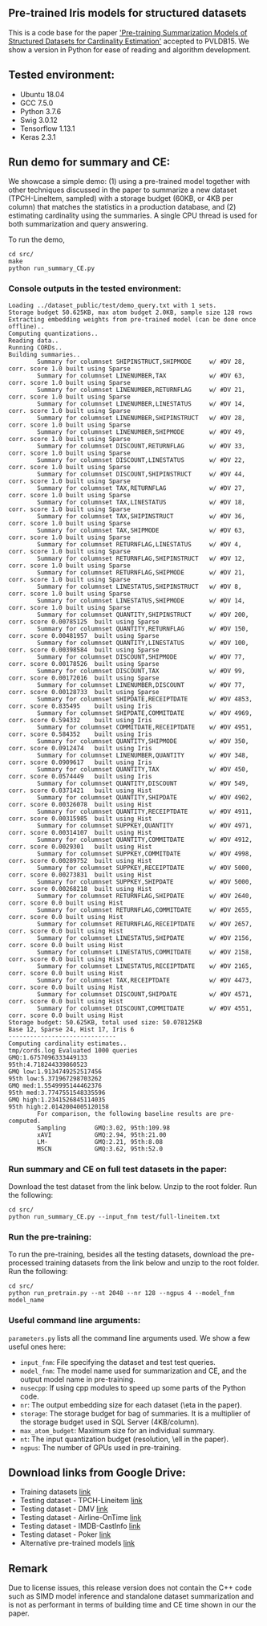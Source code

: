 ## Pre-trained Iris models for structured datasets
This is a code base for the paper ['Pre-training Summarization Models of Structured Datasets for Cardinality Estimation'](http://yao.lu/iris.pdf) accepted to PVLDB15.  We show a version in Python for ease of reading and algorithm development.

## Tested environment: 
- Ubuntu 18.04
- GCC 7.5.0
- Python 3.7.6
- Swig 3.0.12
- Tensorflow 1.13.1
- Keras 2.3.1

## Run demo for summary and CE: 
We showcase a simple demo: (1) using a pre-trained model together with other techniques discussed in the paper to summarize a new dataset (TPCH-LineItem, sampled) with a storage budget (60KB, or 4KB per column) that matches the statistics in a production database, and (2) estimating cardinality using the summaries. A single CPU thread is used for both summarization and query answering.

To run the demo, 
```
cd src/
make
python run_summary_CE.py
```

### Console outputs in the tested environment:
```
Loading ../dataset_public/test/demo_query.txt with 1 sets.
Storage budget 50.625KB, max atom budget 2.0KB, sample size 128 rows
Extracting embedding weights from pre-trained model (can be done once offline)..
Computing quantizations..
Reading data..
Running CORDs..
Building summaries..
        Summary for columnset SHIPINSTRUCT,SHIPMODE     w/ #DV 28,      corr. score 1.0 built using Sparse
        Summary for columnset LINENUMBER,TAX            w/ #DV 63,      corr. score 1.0 built using Sparse
        Summary for columnset LINENUMBER,RETURNFLAG     w/ #DV 21,      corr. score 1.0 built using Sparse
        Summary for columnset LINENUMBER,LINESTATUS     w/ #DV 14,      corr. score 1.0 built using Sparse
        Summary for columnset LINENUMBER,SHIPINSTRUCT   w/ #DV 28,      corr. score 1.0 built using Sparse
        Summary for columnset LINENUMBER,SHIPMODE       w/ #DV 49,      corr. score 1.0 built using Sparse
        Summary for columnset DISCOUNT,RETURNFLAG       w/ #DV 33,      corr. score 1.0 built using Sparse
        Summary for columnset DISCOUNT,LINESTATUS       w/ #DV 22,      corr. score 1.0 built using Sparse
        Summary for columnset DISCOUNT,SHIPINSTRUCT     w/ #DV 44,      corr. score 1.0 built using Sparse
        Summary for columnset TAX,RETURNFLAG            w/ #DV 27,      corr. score 1.0 built using Sparse
        Summary for columnset TAX,LINESTATUS            w/ #DV 18,      corr. score 1.0 built using Sparse
        Summary for columnset TAX,SHIPINSTRUCT          w/ #DV 36,      corr. score 1.0 built using Sparse
        Summary for columnset TAX,SHIPMODE              w/ #DV 63,      corr. score 1.0 built using Sparse
        Summary for columnset RETURNFLAG,LINESTATUS     w/ #DV 4,       corr. score 1.0 built using Sparse
        Summary for columnset RETURNFLAG,SHIPINSTRUCT   w/ #DV 12,      corr. score 1.0 built using Sparse
        Summary for columnset RETURNFLAG,SHIPMODE       w/ #DV 21,      corr. score 1.0 built using Sparse
        Summary for columnset LINESTATUS,SHIPINSTRUCT   w/ #DV 8,       corr. score 1.0 built using Sparse
        Summary for columnset LINESTATUS,SHIPMODE       w/ #DV 14,      corr. score 1.0 built using Sparse
        Summary for columnset QUANTITY,SHIPINSTRUCT     w/ #DV 200,     corr. score 0.00785125  built using Sparse
        Summary for columnset QUANTITY,RETURNFLAG       w/ #DV 150,     corr. score 0.00481957  built using Sparse
        Summary for columnset QUANTITY,LINESTATUS       w/ #DV 100,     corr. score 0.00398584  built using Sparse
        Summary for columnset DISCOUNT,SHIPMODE         w/ #DV 77,      corr. score 0.00178526  built using Sparse
        Summary for columnset DISCOUNT,TAX              w/ #DV 99,      corr. score 0.00172016  built using Sparse
        Summary for columnset LINENUMBER,DISCOUNT       w/ #DV 77,      corr. score 0.00128733  built using Sparse
        Summary for columnset SHIPDATE,RECEIPTDATE      w/ #DV 4853,    corr. score 0.835495    built using Iris
        Summary for columnset SHIPDATE,COMMITDATE       w/ #DV 4969,    corr. score 0.594332    built using Iris
        Summary for columnset COMMITDATE,RECEIPTDATE    w/ #DV 4951,    corr. score 0.584352    built using Iris
        Summary for columnset QUANTITY,SHIPMODE         w/ #DV 350,     corr. score 0.0912474   built using Iris
        Summary for columnset LINENUMBER,QUANTITY       w/ #DV 348,     corr. score 0.0909617   built using Iris
        Summary for columnset QUANTITY,TAX              w/ #DV 450,     corr. score 0.0574449   built using Iris
        Summary for columnset QUANTITY,DISCOUNT         w/ #DV 549,     corr. score 0.0371421   built using Hist
        Summary for columnset QUANTITY,SHIPDATE         w/ #DV 4902,    corr. score 0.00326078  built using Hist
        Summary for columnset QUANTITY,RECEIPTDATE      w/ #DV 4911,    corr. score 0.00315985  built using Hist
        Summary for columnset SUPPKEY,QUANTITY          w/ #DV 4971,    corr. score 0.00314107  built using Hist
        Summary for columnset QUANTITY,COMMITDATE       w/ #DV 4912,    corr. score 0.0029301   built using Hist
        Summary for columnset SUPPKEY,COMMITDATE        w/ #DV 4998,    corr. score 0.00289752  built using Hist
        Summary for columnset SUPPKEY,RECEIPTDATE       w/ #DV 5000,    corr. score 0.00273831  built using Hist
        Summary for columnset SUPPKEY,SHIPDATE          w/ #DV 5000,    corr. score 0.00268218  built using Hist
        Summary for columnset RETURNFLAG,SHIPDATE       w/ #DV 2640,    corr. score 0.0 built using Hist
        Summary for columnset RETURNFLAG,COMMITDATE     w/ #DV 2655,    corr. score 0.0 built using Hist
        Summary for columnset RETURNFLAG,RECEIPTDATE    w/ #DV 2657,    corr. score 0.0 built using Hist
        Summary for columnset LINESTATUS,SHIPDATE       w/ #DV 2156,    corr. score 0.0 built using Hist
        Summary for columnset LINESTATUS,COMMITDATE     w/ #DV 2158,    corr. score 0.0 built using Hist
        Summary for columnset LINESTATUS,RECEIPTDATE    w/ #DV 2165,    corr. score 0.0 built using Hist
        Summary for columnset TAX,RECEIPTDATE           w/ #DV 4473,    corr. score 0.0 built using Hist
        Summary for columnset DISCOUNT,SHIPDATE         w/ #DV 4571,    corr. score 0.0 built using Hist
        Summary for columnset DISCOUNT,COMMITDATE       w/ #DV 4551,    corr. score 0.0 built using Hist
Storage budget: 50.625KB, total used size: 50.078125KB
Base 12, Sparse 24, Hist 17, Iris 6
------------------------------
Computing cardinality estimates..
tmp/cords.log Evaluated 1000 queries
GMQ:1.6757096333449133
95th:4.718244339860523
GMQ low:1.9134749252517456
95th low:5.371967298703262
GMQ med:1.5549995144462376
95th med:3.7747551548335596
GMQ high:1.2341526845114035
95th high:2.0142004005120158
        For comparison, the following baseline results are pre-computed.
        Sampling        GMQ:3.02, 95th:109.98
        xAVI            GMQ:2.94, 95th:21.00
        LM-             GMQ:2.21, 95th:8.08
        MSCN            GMQ:3.62, 95th:52.0
```
### Run summary and CE on full test datasets in the paper: 
Download the test dataset from the link below. Unzip to the root folder. Run the following:
```
cd src/
python run_summary_CE.py --input_fnm test/full-lineitem.txt 
```
### Run the pre-training:
To run the pre-training, besides all the testing datasets, download the pre-processed training datasets from the link below and unzip to the root folder. Run the following:
```
cd src/
python run_pretrain.py --nt 2048 --nr 128 --ngpus 4 --model_fnm model_name
```
### Useful command line arguments:
`parameters.py` lists all the command line arguments used. We show a few useful ones here:
- `input_fnm`: File specifying the dataset and test test queries. 
- `model_fnm`: The model name used for summarization and CE, and the output model name in pre-training.
- `nusecpp`: If using cpp modules to speed up some parts of the Python code.
- `nr`: The output embedding size for each dataset (\eta in the paper). 
- `storage`: The storage budget for bag of summaries. It is a multiplier of the storage budget used in SQL Server (4KB/column). 
- `max_atom_budget`: Maximum size for an individual summary. 
- `nt`: The input quantization budget (resolution, \ell in the paper).
- `ngpus`: The number of GPUs used in pre-training.
## Download links from Google Drive:
- Training datasets [link](https://drive.google.com/file/d/1-S8lkyhOcurUd1BuV6PJekPcSToSyFEo/view?usp=sharing)
- Testing dataset - TPCH-Lineitem [link](https://drive.google.com/file/d/11Xnrn9n4c4RSHuNjKk-ILw41nJ4TMsws/view?usp=sharing)
- Testing dataset - DMV [link](https://drive.google.com/file/d/11U04XtCQZeK5ClLtnTRNsfaESn0fX5LQ/view?usp=sharing)
- Testing dataset - Airline-OnTime [link](https://drive.google.com/file/d/11OPmwHzVxAFLxL2dFnSSKE9iL_lkeXPH/view?usp=sharing)
- Testing dataset - IMDB-CastInfo [link](https://drive.google.com/file/d/11SBnarUKq_zxVVMpMEbpKXCpsZIjnl6b/view?usp=sharing)
- Testing dataset - Poker [link](https://drive.google.com/file/d/11YcZIWRQjOIhOzyYC07PVWwDN_iag-G6/view?usp=sharing)
- Alternative pre-trained models [link](https://drive.google.com/file/d/11ZUZJvwk4wQ-57RZaQ9U37xfd_kAc9qb/view?usp=sharing)
## Remark
Due to license issues, this release version does not contain the C++ code such as SIMD model inference and standalone dataset summarization and is not as performant in terms of building time and CE time shown in our the paper.
